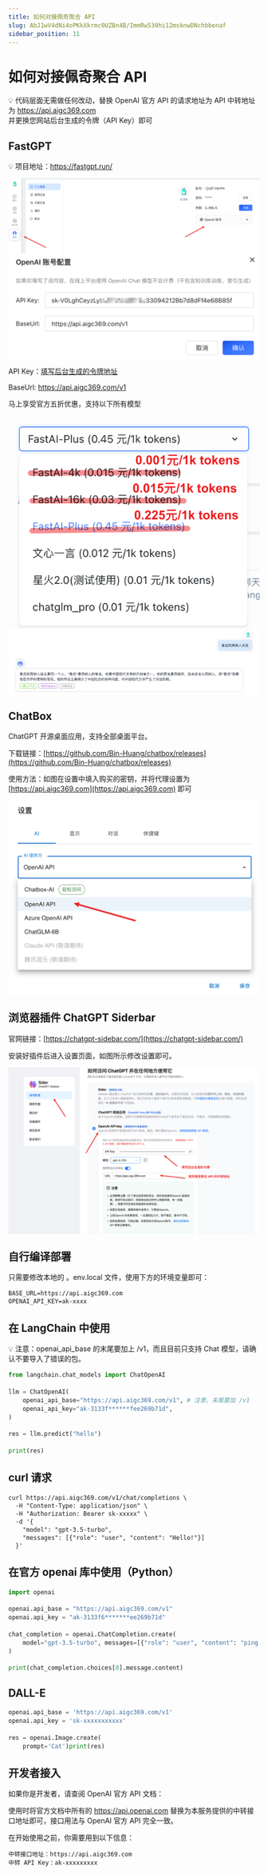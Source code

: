 ```yaml
---
title: 如何对接佩奇聚合 API
slug: AbJ1wV4dNi4oPKkXkrmc0UZBn4B/ImmRw530hi12msknwDNchbbenaf
sidebar_position: 11
---
```



# 如何对接佩奇聚合 API

<div class="callout callout-bg-12">
<p>💡 代码层面无需做任何改动，替换 OpenAI 官方 API 的请求地址为 API 中转地址为 <a href="https://api.aigc369.com">https://api.aigc369.com</a><br>并更换您网站后台生成的令牌（API Key）即可</p>
</div>

## FastGPT

<div class="callout callout-bg-2 callout-border-2">
<p>💡 项目地址：<a href="https://fastgpt.run/">https://fastgpt.run/</a></p>
</div>

<img src="./assets/Qa6RbEJK6oxbJcxwG9rcrZc6nOe.png" src-width="2652" src-height="788" align="center"/>

<img src="./assets/A9qNbWs2voO1DNxM9eccpgFsnBb.png" src-width="1128" src-height="476" align="center"/>

API Key：[填写后台生成的令牌地址](https://api.aigc369.com/token)

BaseUrl: https://api.aigc369.com/v1

马上享受官方五折优惠，支持以下所有模型

<img src="./assets/DHXTbzdL3oc4HnxjSVjcfnMonZZ.png" src-width="656" src-height="554" align="center"/>

<img src="./assets/NS6JbjLsgo6ai2xXwx1cOYcmnVf.png" src-width="2070" src-height="548" align="center"/>

## ChatBox

ChatGPT 开源桌面应用，支持全部桌面平台。

下载链接：[https://github.com/Bin-Huang/chatbox/releases](https://github.com/Bin-Huang/chatbox/releases)

使用方法：如图在设置中填入购买的密钥，并将代理设置为 [https://api.aigc369.com](https://api.aigc369.com) 即可

<img src="./assets/Xq7UbDOnIoqwuJx0l8rc06zOnZd.png" src-width="1186" src-height="916" align="center"/>

## 浏览器插件 ChatGPT Siderbar 

官网链接：[https://chatgpt-sidebar.com/](https://chatgpt-sidebar.com/)

安装好插件后进入设置页面，如图所示修改设置即可。

<img src="./assets/MGfTbag2GomLszxiJDpcs3FMn6f.png" src-width="2516" src-height="1662" align="center"/>

## 自行编译部署

只需要修改本地的 。env.local 文件，使用下方的环境变量即可：

```text
BASE_URL=https://api.aigc369.com
OPENAI_API_KEY=ak-xxxx
```

## 在 LangChain 中使用

<div class="callout callout-bg-2 callout-border-2">
<p>💡 注意：openai_api_base 的末尾要加上 /v1，而且目前只支持 Chat 模型，请确认不要导入了错误的包。</p>
</div>

```py
from langchain.chat_models import ChatOpenAI

llm = ChatOpenAI(
    openai_api_base="https://api.aigc369.com/v1", # 注意，末尾要加 /v1
    openai_api_key="ak-3133f******fee269b71d",
)

res = llm.predict("hello")

print(res)
```

## **curl 请求**

```text
curl https://api.aigc369.com/v1/chat/completions \
  -H "Content-Type: application/json" \
  -H "Authorization: Bearer sk-xxxxx" \
  -d '{
    "model": "gpt-3.5-turbo",
    "messages": [{"role": "user", "content": "Hello!"}]
  }'
```

## 在官方 openai 库中使用（Python）

```py
import openai

openai.api_base = "https://api.aigc369.com/v1"
openai.api_key = "ak-3133f6*******ee269b71d"

chat_completion = openai.ChatCompletion.create(
    model="gpt-3.5-turbo", messages=[{"role": "user", "content": "ping!"}]
)

print(chat_completion.choices[0].message.content)
```

## DALL-E

```py
openai.api_base = 'https://api.aigc369.com/v1'
openai.api_key = 'sk-xxxxxxxxxxx'

res = openai.Image.create(
    prompt='Cat')print(res)
```

## 开发者接入

如果你是开发者，请查阅 OpenAI 官方 API 文档：

使用时将官方文档中所有的 https://api.openai.com 替换为本服务提供的中转接口地址即可，接口用法与 OpenAI 官方 API 完全一致。

在开始使用之前，你需要用到以下信息：

```text
中转接口地址：https://api.aigc369.com
中转 API Key：ak-xxxxxxxxx
```

